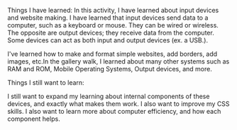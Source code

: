 Things I have learned:
In this activity, I have learned about input devices and website making. I have learned that input
devices send data to a computer, such as a keyboard or mouse. They can be wired or wireless. The 
opposite are output devices; they receive data from the computer. Some devices can act as both
input and output devices (ex. a USB.).

I've learned how to make and format simple websites, add borders, add images, etc.In the gallery walk,
I learned about many other systems such as RAM and ROM, Mobile Operating Systems, Output devices, and more.

Things I still want to learn:

I still want to expand my learning about internal components of these devices, and exactly what
makes them work. I also want to improve my CSS skills. I also want to learn more about computer 
efficiency, and how each component helps.

